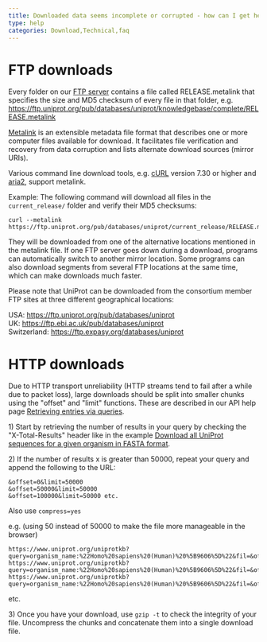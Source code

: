 ```yaml
---
title: Downloaded data seems incomplete or corrupted - how can I get help with download problems?
type: help
categories: Download,Technical,faq
---
```


# FTP downloads

Every folder on our [FTP server](https://ftp.uniprot.org/) contains a file called RELEASE.metalink that specifies the size and MD5 checksum of every file in that folder, e.g.  
<https://ftp.uniprot.org/pub/databases/uniprot/knowledgebase/complete/RELEASE.metalink>

[Metalink](http://en.wikipedia.org/wiki/Metalink) is an extensible metadata file format that describes one or more computer files available for download. It facilitates file verification and recovery from data corruption and lists alternate download sources (mirror URIs).

Various command line download tools, e.g. [cURL](http://curl.haxx.se/) version 7.30 or higher and [aria2](http://aria2.sourceforge.net/), support metalink.

Example: The following command will download all files in the `current_release/` folder and verify their MD5 checksums:

    curl --metalink https://ftp.uniprot.org/pub/databases/uniprot/current_release/RELEASE.metalink

They will be downloaded from one of the alternative locations mentioned in the metalink file. If one FTP server goes down during a download, programs can automatically switch to another mirror location. Some programs can also download segments from several FTP locations at the same time, which can make downloads much faster.

Please note that UniProt can be downloaded from the consortium member FTP sites at three different geographical locations:

USA: <https://ftp.uniprot.org/pub/databases/uniprot>  
UK: <https://ftp.ebi.ac.uk/pub/databases/uniprot>  
Switzerland: <https://ftp.expasy.org/databases/uniprot>

# HTTP downloads

Due to HTTP transport unreliability (HTTP streams tend to fail after a while due to packet loss), large downloads should be split into smaller chunks using the "offset" and "limit" functions. These are described in our API help page [Retrieving entries via queries](https://www.uniprot.org/help/api_queries).

1\) Start by retrieving the number of results in your query by checking the "X-Total-Results" header like in the example [Download all UniProt sequences for a given organism in FASTA format](https://www.uniprot.org/help/programmatic_access#downloading).

2\) If the number of results x is greater than 50000, repeat your query and append the following to the URL:

    &offset=0&limit=50000
    &offset=50000&limit=50000
    &offset=100000&limit=50000 etc.

Also use `compress=yes`

e.g. (using 50 instead of 50000 to make the file more manageable in the browser)

    https://www.uniprot.org/uniprotkb?query=organism_name:%22Homo%20sapiens%20(Human)%20%5B9606%5D%22&fil=&offset=0&limit=50&compress=yes&format=fasta
    https://www.uniprot.org/uniprotkb?query=organism_name:%22Homo%20sapiens%20(Human)%20%5B9606%5D%22&fil=&offset=50&limit=50&compress=yes&format=fasta
    https://www.uniprot.org/uniprotkb?query=organism_name:%22Homo%20sapiens%20(Human)%20%5B9606%5D%22&fil=&offset=100&limit=50&compress=yes&format=fasta

etc.

3\) Once you have your download, use `gzip -t` to check the integrity of your file. Uncompress the chunks and concatenate them into a single download file.
